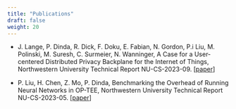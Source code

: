 ```yaml
---
title: "Publications"
draft: false
weight: 20
---
```


- J. Lange, P. Dinda, R. Dick, 
F. Doku, E. Fabian, N. Gordon, P.i Liu, 
M.  Polinski, M. Suresh, C. Surmeier, N. Wanninger,
A Case for a User-centered Distributed 
Privacy Backplane for the Internet of Things, Northwestern University Technical
  Report NU-CS-2023-09.   \[[paper](papers/NU-CS-2023-09.pdf)\]



- P. Liu, H. Chen,  Z. Mo, P. Dinda, Benchmarking the Overhead of
  Running Neural Networks in OP-TEE, Northwestern University Technical
  Report NU-CS-2023-05.   \[[paper](papers/NU-CS-2023-05.pdf)\]

